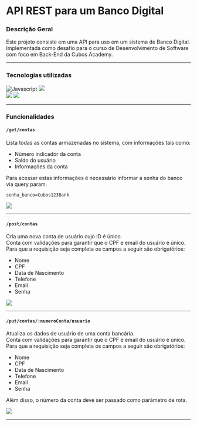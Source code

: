 # API REST para um Banco Digital

### Descrição Geral
Este projeto consiste em uma API para uso em um sistema de Banco Digital. <br>
Implementada como desafio para o curso de Desenvolvimento de Software com foco em Back-End da Cubos Academy.

---
### Tecnologias utilizadas
![Javascript](https://img.shields.io/badge/JavaScript-323330?style=for-the-badge&logo=javascript&logoColor=F7DF1E)
![](https://img.shields.io/badge/Node%20js-339933?style=for-the-badge&logo=nodedotjs&logoColor=white) <br>
![](https://img.shields.io/badge/Express%20js-000000?style=for-the-badge&logo=express&logoColor=white)
![](https://img.shields.io/badge/Insomnia-5849be?style=for-the-badge&logo=Insomnia&logoColor=white)<br>

---
### Funcionalidades
#### `/get/contas`

Lista todas as contas armazenadas no sistema, com informações tais como:
* Número indicador da conta
* Saldo do usuário
* Informações da conta

Para acessar estas informações é necessário informar a senha do banco via query param.

```senha_banco=Cubos123Bank```

![](./imgs/listarContas.png)

---
#### `/post/contas`

Cria uma nova conta de usuário cujo ID é único.<br>
Conta com validações para garantir que o CPF e email do usuário é único.<br>
Para que a requisição seja completa os campos a seguir são obrigatórios:
* Nome
* CPF
* Data de Nascimento
* Telefone
* Email
* Senha

![](imgs/cadastrarConta.png)

---
 #### `/put/contas/:numeroConta/usuario`

Atualiza os dados de usuário de uma conta bancária.<br>
Conta com validações para garantir que o CPF e email do usuário é único.<br>
Para que a requisição seja completa os campos a seguir são obrigatórios:
* Nome
* CPF
* Data de Nascimento
* Telefone
* Email
* Senha
  
Além disso, o número da conta deve ser passado como parâmetro de rota.

![](imgs/atualizarConta.png)

---